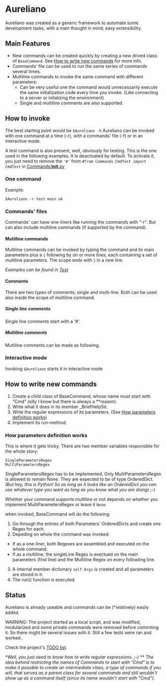 # Aureliano
Aureliano was created as a generic framework to automate some development tasks, with a main thought in mind; easy extensibility.

## Main Features
* New commands can be created quickly by creating a new drived class of `BaseCommand`. See [How to write new commands](#how-to-write-new-commands) for more info.
* Commands' file can be used to run the same series of commands several times.
* Multiline commands to invoke the same command with different parameters:
  * Can be very useful one the command would unnecessarily execute the same initialization code every time you invoke. (Like connecting to a server or initalizing the environment)
  * Single and multiline comments are also supported.

## How to invoke
The best starting point would be `$Aureliano -h`
Aureliano can be invoked with one command at a time (-r), with a commands' file (-f) or in an interactive mode.

A test command is also present, well, obviously for testing. This is the one used in the following examples.
It is deactivated by default. To activate it, you just need to remove the `'#'` from `#from Commands.CmdTest import CmdTest` in [Commands/__init__.py](Commands/__init__.py)

### One command
Example:
```
$Aureliano -r test main ok
```

### Commands' files
Commands' can have one-liners like running the commands with "-r".
But can also include multiline commands (if supported by the command).


#### Mutliline commands
Multiline commands can be invoked by typing the command and its main parameters plus a `{` following by on or more lines, each containing a set of multiline parameters. The scope ends with `}` in a new line.

_Examples can be found in [Test](Test)_

#### Comments
There are two types of comments; single and multi-line.
Both can be used also inside the scope of multiline command.

##### Single line comments
Single line comments start with a '#'.

##### Multiline comments
Mutliline comments can be made as following.


### Interactive mode
Invoking `$Aureliano` starts it in interactive mode


## How to write new commands
1. Create a child class of BaseCommand, whose name must start with "Cmd" (silly I know but there is always a \*\*reason).
2. Write what it does in its member \_BriefHelpStr.
3. Write the regular expressions of its parameters. (See [How parameters definition works](#how-parameters-definition-works))
4. Implement its run-method.

### How parameters definition works
This is where it gets tricky.
There are two member variables responsible for the whole story:
```
SingleParametersRegex
MultiParametersRegex
```

SingleParametersRegex has to be implemented. Only MultiParametersRegex is allowed to remain None.
They are expected to be of type OrderedDict. _(But hey, this is Python! So as long as it looks like an OrderedDict you can use whatever type you want as long as you know what you are doing) ;-)_

Whether your command supports multiline or not depends on whether you implement MultiParametersRegex or leave it `None`.

when invoked, BaseCommand will do the following:
1. Go through the entries of both Parameters' OrderedDicts and create one Regex for each.
2. Depeding on whole the command was invoked:
  * If as a one-liner, both Regexes are assembled and executed on the whole command.
  * If as a multiline, the singleLine Regex is exectued on the main parameters (first line) and the Multiline Regex on every followling line.
3. A internal member dictionary `self.Args` is created and all parameters are stored in it.
4. The run() function is executed.



## Status 
Aureliano is already useable and commands can be (\*relatively) easily added.

WARNING: The project started as a local script, and was modified, modularized and some private commands were removed before commiting it. So there might be several issues with it. Still a few tests were ran and worked..

Check the project's [TODO list](TODO.md).



\**Well, you just need to know how to write regular expressions. ;-)*
\*\* *The idea behind restricting the names of Commands to start with "Cmd" is to make it possible to create an intermediate class, a type of commands if you will, that serves as a parent class for several commands  and still wouldn't show up as a command itself (since its name wouldn't start with "Cmd").*
